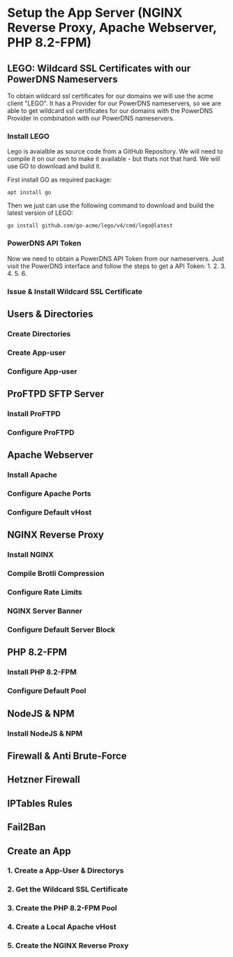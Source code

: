 # Setup the App Server (NGINX Reverse Proxy, Apache Webserver, PHP 8.2-FPM)

## LEGO: Wildcard SSL Certificates with our PowerDNS Nameservers
To obtain wildcard ssl certificates for our domains we will use the acme client "LEGO". It has a Provider for our PowerDNS nameservers, so we are able to get wildcard ssl certificates for our domains with the PowerDNS Provider in combination with our PowerDNS nameservers.

### Install LEGO
Lego is avaialble as source code from a GitHub Repository. We will need to compile it on our own to make it available - but thats not that hard. We will use GO to download and build it.

First install GO as required package:
```
apt install go
```

Then we just can use the following command to download and build the latest version of LEGO:
```
go install github.com/go-acme/lego/v4/cmd/lego@latest
```

### PowerDNS API Token
Now we need to obtain a PowerDNS API Token from our nameservers. Just visit the PowerDNS interface and follow the steps to get a API Token:
1. 
2. 
3. 
4. 
5. 
6. 

### Issue & Install Wildcard SSL Certificate

## Users & Directories
### Create Directories
### Create App-user
### Configure App-user

## ProFTPD SFTP Server
### Install ProFTPD
### Configure ProFTPD

## Apache Webserver
### Install Apache
### Configure Apache Ports
### Configure Default vHost

## NGINX Reverse Proxy
### Install NGINX
### Compile Brotli Compression
### Configure Rate Limits
### NGINX Server Banner
### Configure Default Server Block

## PHP 8.2-FPM
### Install PHP 8.2-FPM
### Configure Default Pool

## NodeJS & NPM
### Install NodeJS & NPM

## Firewall & Anti Brute-Force
## Hetzner Firewall
## IPTables Rules
## Fail2Ban

## Create an App
### 1. Create a App-User & Directorys
### 2. Get the Wildcard SSL Certificate
### 3. Create the PHP 8.2-FPM Pool
### 4. Create a Local Apache vHost
### 5. Create the NGINX Reverse Proxy
